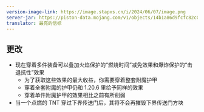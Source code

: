 ```yaml
---
version-image-link: https://image.stapxs.cn/i/2024/06/07/image.png
server-jar: https://piston-data.mojang.com/v1/objects/14b1a86d9fcfc82c013e82910e8209617c3a721e/server.jar
translator: 最亮的信标
---
```

## 更改
* 现在穿着多件装备可以叠加火焰保护的“燃烧时间”减免效果和爆炸保护的“击退抗性”效果
    * 为了获取这些效果的最大收益，你需要穿着整套附魔护甲
    * 穿着全套附魔的护甲仍和 1.20.6 里给予同样的效果
    * 穿着单件附魔护甲的效果相比之前有所削弱
* 当一个点燃的 TNT 穿过下界传送门后，其将不会再摧毁下界传送门方块
